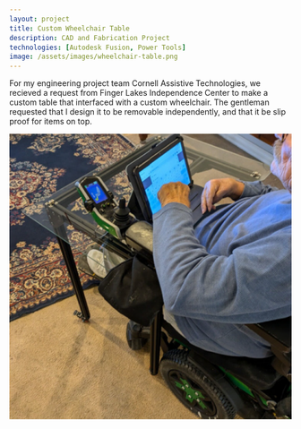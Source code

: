 ```yaml
---
layout: project
title: Custom Wheelchair Table
description: CAD and Fabrication Project
technologies: [Autodesk Fusion, Power Tools]
image: /assets/images/wheelchair-table.png
---
```


For my engineering project team Cornell Assistive Technologies, we recieved a request from Finger Lakes Independence Center to make a custom table that interfaced with a custom wheelchair. The gentleman requested that I design it to be removable independently, and that it be slip proof for items on top. 

![Full Chair View](assets/images/chair1.png)